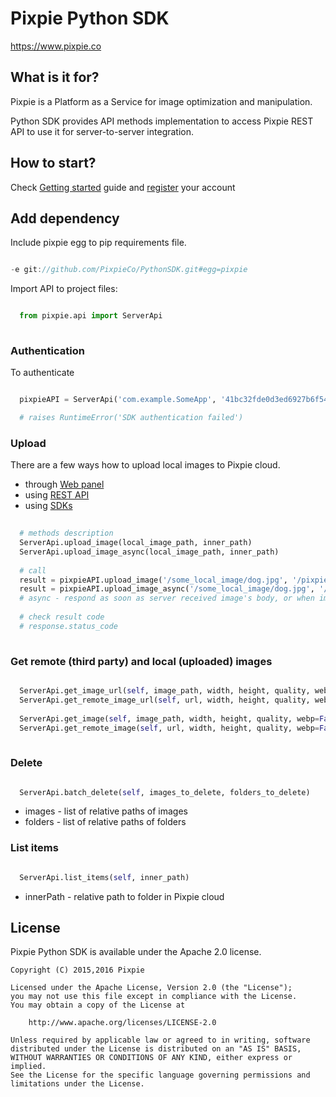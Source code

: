 # Pixpie Python SDK #

https://www.pixpie.co

## What is it for? ##

Pixpie is a Platform as a Service for image optimization and manipulation.

Python SDK provides API methods implementation to access Pixpie REST API to use it for server-to-server integration. 

## How to start? ##

Check [Getting started](https://pixpie.atlassian.net/wiki/display/DOC/Getting+started) guide and [register](https://cloud.pixpie.co/registration) your account

## Add dependency ##

Include pixpie egg to pip requirements file.

``` gradle

-e git://github.com/PixpieCo/PythonSDK.git#egg=pixpie

``` 

Import API to project files:

``` python

  from pixpie.api import ServerApi
  
``` 

### Authentication ###

To authenticate 

``` python

  pixpieAPI = ServerApi('com.example.SomeApp', '41bc32fde0d3ed6927b6f54sdc')

  # raises RuntimeError('SDK authentication failed')

``` 

### Upload ###

There are a few ways how to upload local images to Pixpie cloud.
- through [Web panel](https://pixpie.atlassian.net/wiki/display/DOC/Upload+image)
- using [REST API](https://pixpie.atlassian.net/wiki/display/DOC/Upload)
- using [SDKs](https://pixpie.atlassian.net/wiki/display/DOC/Client+and+server+SDKs)

``` python
  
  # methods description
  ServerApi.upload_image(local_image_path, inner_path)
  ServerApi.upload_image_async(local_image_path, inner_path)
  
  # call
  result = pixpieAPI.upload_image('/some_local_image/dog.jpg', '/pixpie_path/dog.jpg')
  result = pixpieAPI.upload_image_async('/some_local_image/dog.jpg', '/pixpie_path/dog.jpg')  
  # async - respond as soon as server received image's body, or when image was fully saved 
   
  # check result code
  # response.status_code
  
```

### Get remote (third party) and local (uploaded) images ###

``` python

  ServerApi.get_image_url(self, image_path, width, height, quality, webp=False, crop=CropAlignType.DEFAULT)
  ServerApi.get_remote_image_url(self, url, width, height, quality, webp=False, crop=CropAlignType.DEFAULT)
  
  ServerApi.get_image(self, image_path, width, height, quality, webp=False, crop=CropAlignType.DEFAULT)
  ServerApi.get_remote_image(self, url, width, height, quality, webp=False, crop=CropAlignType.DEFAULT)
  
```

### Delete ###

``` python

  ServerApi.batch_delete(self, images_to_delete, folders_to_delete)

```

- images - list of relative paths of images
- folders - list of relative paths of folders


### List items ###

``` python

  ServerApi.list_items(self, inner_path)

```

- innerPath - relative path to folder in Pixpie cloud

## License

Pixpie Python SDK is available under the Apache 2.0 license.

    Copyright (C) 2015,2016 Pixpie

    Licensed under the Apache License, Version 2.0 (the "License");
    you may not use this file except in compliance with the License.
    You may obtain a copy of the License at

        http://www.apache.org/licenses/LICENSE-2.0

    Unless required by applicable law or agreed to in writing, software
    distributed under the License is distributed on an "AS IS" BASIS,
    WITHOUT WARRANTIES OR CONDITIONS OF ANY KIND, either express or implied.
    See the License for the specific language governing permissions and
    limitations under the License.

